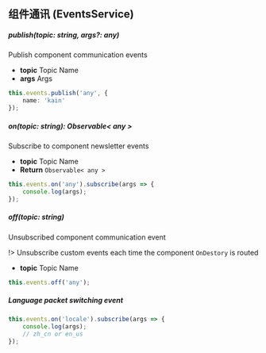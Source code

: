## 组件通讯 (EventsService)

##### publish(topic: string, args?: any)

Publish component communication events

- **topic** Topic Name
- **args** Args

``` typescript
this.events.publish('any', {
    name: 'kain'
});
```

##### on(topic: string): Observable< any >

Subscribe to component newsletter events

- **topic** Topic Name
- **Return** `Observable< any >`

```typescript
this.events.on('any').subscribe(args => {
    console.log(args);
});
```

##### off(topic: string)

Unsubscribed component communication event

!> Unsubscribe custom events each time the component `OnDestory` is routed

- **topic** Topic Name

```typescript
this.events.off('any');
```

##### Language packet switching event

```typescript
this.events.on('locale').subscribe(args => {
    console.log(args);
    // zh_cn or en_us
});
```
